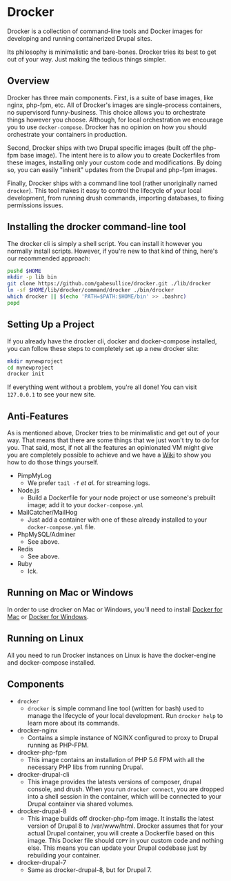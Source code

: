 # Drocker

Drocker is a collection of command-line tools and Docker images for developing and running containerized Drupal sites.

Its philosophy is minimalistic and bare-bones. Drocker tries its best to get out of your way. Just making the tedious things simpler.

## Overview
Drocker has three main components. First, is a suite of base images, like nginx, php-fpm, etc. All of Drocker's images are single-process containers, no supervisord funny-business. This choice allows you to orchestrate things however you choose. Although, for local orchestration we encourage you to use `docker-compose`. Drocker has no opinion on how you should orchestrate your containers in production.

Second, Drocker ships with two Drupal specific images (built off the php-fpm base image). The intent here is to allow you to create Dockerfiles from these images, installing only your custom code and modifications. By doing so, you can easily "inherit" updates from the Drupal and php-fpm images.

Finally, Drocker ships with a command line tool (rather unoriginally named `drocker`). This tool makes it easy to control the lifecycle of your local development, from running drush commands, importing databases, to fixing permissions issues.

## Installing the drocker command-line tool
The drocker cli is simply a shell script. You can install it however you normally install scripts. However, if you're new to that kind of thing, here's our recommended approach:

```sh
pushd $HOME
mkdir -p lib bin
git clone https://github.com/gabesullice/drocker.git ./lib/drocker
ln -sf $HOME/lib/drocker/command/drocker ./bin/drocker
which drocker || $(echo 'PATH=$PATH:$HOME/bin' >> .bashrc)
popd
```

## Setting Up a Project
If you already have the drocker cli, docker and docker-compose installed, you can follow these steps to completely set up a new drocker site:

```sh
mkdir mynewproject
cd mynewproject
drocker init
```

If everything went without a problem, you're all done! You can visit `127.0.0.1` to see your new site.

## Anti-Features
As is mentioned above, Drocker tries to be minimalistic and get out of your way. That means that there are some things that we just won't try to do for you. That said, most, if not all the features an opinionated VM might give you are completely possible to achieve and we have a [Wiki](https://github.com/gabesullice/drocker/wiki) to show you how to do those things yourself.

- PimpMyLog
  - We prefer `tail -f` _et al._ for streaming logs.
- Node.js
  - Build a Dockerfile for your node project or use someone's prebuilt image; add it to your `docker-compose.yml`
- MailCatcher/MailHog
  - Just add a container with one of these already installed to your `docker-compose.yml` file.
- PhpMySQL/Adminer
  - See above.
- Redis
  - See above.
- Ruby
  - Ick.

## Running on Mac or Windows
In order to use drocker on Mac or Windows, you'll need to install [Docker for Mac](https://docs.docker.com/docker-for-mac/) or [Docker for Windows](https://docs.docker.com/docker-for-windows/).

## Running on Linux
All you need to run Drocker instances on Linux is have the docker-engine and docker-compose installed.

## Components
- `drocker`
  - `drocker` is simple command line tool (written for bash) used to manage the lifecycle of your local development. Run `drocker help` to learn more about its commands.
- drocker-nginx
  - Contains a simple instance of NGINX configured to proxy to Drupal running as PHP-FPM.
- drocker-php-fpm
  - This image contains an installation of PHP 5.6 FPM with all the necessary PHP libs from running Drupal.
- drocker-drupal-cli
  - This image provides the latests versions of composer, drupal console, and drush. When you run `drocker connect`, you are dropped into a shell session in the container, which will be connected to your Drupal container via shared volumes.
- drocker-drupal-8
  - This image builds off drocker-php-fpm image. It installs the latest version of Drupal 8 to /var/www/html. Drocker assumes that for your actual Drupal container, you will create a Dockerfile based on this image. This Docker file should `COPY` in your custom code and nothing else. This means you can update your Drupal codebase just by rebuilding your container.
- drocker-drupal-7
  - Same as drocker-drupal-8, but for Drupal 7.
